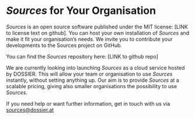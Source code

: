 # *Sources* for Your Organisation
 
*Sources* is an open source software published under the MIT license: [LINK to license text on github]. You can host your own installation of *Sources* and make it fit your organisation’s needs. We invite you to contribute your developments to the Sources project on GitHub.

You can find the *Sources* repository here: [LINK to github repo]

We are currently looking into launching *Sources* as a cloud service hosted by DOSSIER. This will allow your team or organisation to use *Sources* instantly, without setting anything up. Our aim is to provide *Sources* at a scalable pricing, giving also smaller organisations the possibility to use *Sources.*

If you need help or want further information, get in touch with us via <sources@dossier.at>